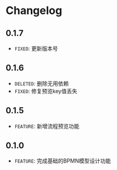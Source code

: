 # Changelog

## 0.1.7
* `FIXED`:   更新版本号
## 0.1.6
* `DELETED`: 删除无用依赖
* `FIXED`:   修复预览key值丢失
## 0.1.5
* `FEATURE`: 新增流程预览功能
## 0.1.0
* `FEATURE`: 完成基础的BPMN模型设计功能